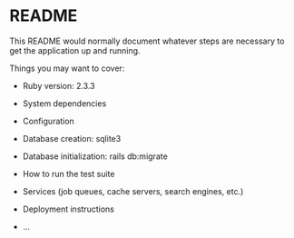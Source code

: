 # README

This README would normally document whatever steps are necessary to get the
application up and running.

Things you may want to cover:

* Ruby version: 2.3.3

* System dependencies

* Configuration

* Database creation: sqlite3

* Database initialization: rails db:migrate

* How to run the test suite

* Services (job queues, cache servers, search engines, etc.)

* Deployment instructions

* ...
